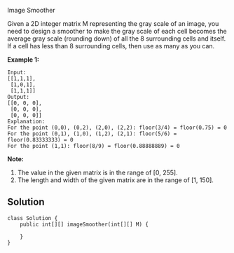 Image Smoother

Given a 2D integer matrix M representing the gray scale of an image, you need to design a smoother to make the gray scale of each cell becomes the average gray scale \(rounding down\) of all the 8 surrounding cells and itself. If a cell has less than 8 surrounding cells, then use as many as you can.

**Example 1:**

```
Input:
[[1,1,1],
 [1,0,1],
 [1,1,1]]
Output:
[[0, 0, 0],
 [0, 0, 0],
 [0, 0, 0]]
Explanation:
For the point (0,0), (0,2), (2,0), (2,2): floor(3/4) = floor(0.75) = 0
For the point (0,1), (1,0), (1,2), (2,1): floor(5/6) = floor(0.83333333) = 0
For the point (1,1): floor(8/9) = floor(0.88888889) = 0
```

**Note:**

1. The value in the given matrix is in the range of \[0, 255\].
2. The length and width of the given matrix are in the range of \[1, 150\].

## Solution

```
class Solution {
    public int[][] imageSmoother(int[][] M) {
        
    }
}
```



